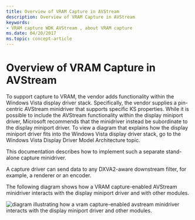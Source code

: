 ```yaml
---
title: Overview of VRAM Capture in AVStream
description: Overview of VRAM Capture in AVStream
keywords:
- VRAM capture WDK AVStream , about VRAM capture
ms.date: 04/20/2017
ms.topic: concept-article
---
```


# Overview of VRAM Capture in AVStream


To support capture to VRAM, the vendor adds functionality within the Windows Vista display driver stack. Specifically, the vendor supplies a pin-centric AVStream minidriver that supports specific KS properties. While it is possible to include the AVStream functionality within the display miniport driver, Microsoft recommends that the minidriver instead be subordinate to the display miniport driver. To view a diagram that explains how the display miniport driver fits into the Windows Vista display driver stack, go to the Windows Vista Display Driver Model Architecture topic.

This documentation describes how to implement such a separate stand-alone capture minidriver.

A capture driver can send data to any DXVA2-aware downstream filter, for example, a renderer or an encoder.

The following diagram shows how a VRAM capture-enabled AVStream minidriver interacts with the display miniport driver and with other modules.

![diagram illustrating how a vram capture-enabled avstream minidriver interacts with the display miniport driver and other modules.](images/lddmcapturearchitectureoverview.gif)

 

 




